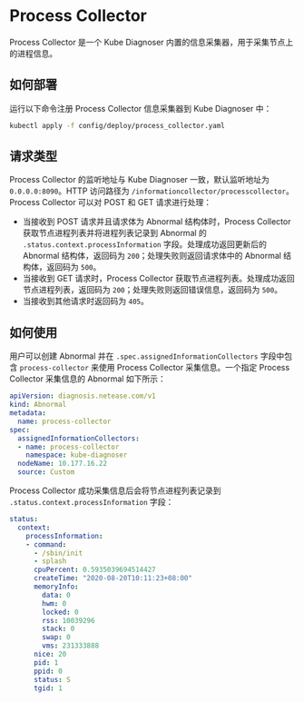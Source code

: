 # Process Collector

Process Collector 是一个 Kube Diagnoser 内置的信息采集器，用于采集节点上的进程信息。

## 如何部署

运行以下命令注册 Process Collector 信息采集器到 Kube Diagnoser 中：

```bash
kubectl apply -f config/deploy/process_collector.yaml
```

## 请求类型

Process Collector 的监听地址与 Kube Diagnoser 一致，默认监听地址为 `0.0.0.0:8090`。HTTP 访问路径为 `/informationcollector/processcollector`。Process Collector 可以对 POST 和 GET 请求进行处理：

* 当接收到 POST 请求并且请求体为 Abnormal 结构体时，Process Collector 获取节点进程列表并将进程列表记录到 Abnormal 的 `.status.context.processInformation` 字段。处理成功返回更新后的 Abnormal 结构体，返回码为 `200`；处理失败则返回请求体中的 Abnormal 结构体，返回码为 `500`。
* 当接收到 GET 请求时，Process Collector 获取节点进程列表。处理成功返回节点进程列表，返回码为 `200`；处理失败则返回错误信息，返回码为 `500`。
* 当接收到其他请求时返回码为 `405`。

## 如何使用

用户可以创建 Abnormal 并在 `.spec.assignedInformationCollectors` 字段中包含 `process-collector` 来使用 Process Collector 采集信息。一个指定 Process Collector 采集信息的 Abnormal 如下所示：

```yaml
apiVersion: diagnosis.netease.com/v1
kind: Abnormal
metadata:
  name: process-collector
spec:
  assignedInformationCollectors:
  - name: process-collector
    namespace: kube-diagnoser
  nodeName: 10.177.16.22
  source: Custom
```

Process Collector 成功采集信息后会将节点进程列表记录到 `.status.context.processInformation` 字段：

```yaml
status:
  context:
    processInformation:
    - command:
      - /sbin/init
      - splash
      cpuPercent: 0.5935039694514427
      createTime: "2020-08-20T10:11:23+08:00"
      memoryInfo:
        data: 0
        hwm: 0
        locked: 0
        rss: 10039296
        stack: 0
        swap: 0
        vms: 231333888
      nice: 20
      pid: 1
      ppid: 0
      status: S
      tgid: 1
```
